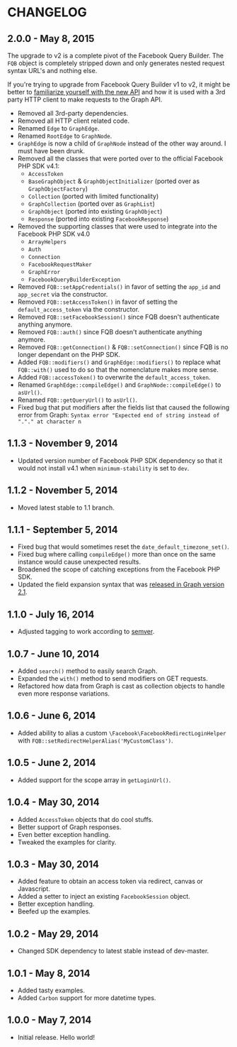 # CHANGELOG


## 2.0.0 - May 8, 2015

The upgrade to v2 is a complete pivot of the Facebook Query Builder. The `FQB` object is completely stripped down and only generates nested request syntax URL's and nothing else.

If you're trying to upgrade from Facebook Query Builder v1 to v2, it might be better to [familiarize yourself with the new API](https://github.com/SammyK/FacebookQueryBuilder/tree/master#facebook-query-builder) and how it is used with a 3rd party HTTP client to make requests to the Graph API.

- Removed all 3rd-party dependencies.
- Removed all HTTP client related code.
- Renamed `Edge` to `GraphEdge`.
- Renamed `RootEdge` to `GraphNode`.
- `GraphEdge` is now a child of `GraphNode` instead of the other way around. I must have been drunk.
- Removed all the classes that were ported over to the official Facebook PHP SDK v4.1:
    - `AccessToken`
    - `BaseGraphObject` & `GraphObjectInitializer` (ported over as `GraphObjectFactory`)
    - `Collection` (ported with limited functionality)
    - `GraphCollection` (ported over as `GraphList`)
    - `GraphObject` (ported into existing `GraphObject`)
    - `Response` (ported into existing `FacebookResponse`)
- Removed the supporting classes that were used to integrate into the Facebook PHP SDK v4.0
    - `ArrayHelpers`
    - `Auth`
    - `Connection`
    - `FacebookRequestMaker`
    - `GraphError`
    - `FacebookQueryBuilderException`
- Removed `FQB::setAppCredentials()` in favor of setting the `app_id` and `app_secret` via the constructor.
- Removed `FQB::setAccessToken()` in favor of setting the `default_access_token` via the constructor.
- Removed `FQB::setFacebookSession()` since FQB doesn't authenticate anything anymore.
- Removed `FQB::auth()` since FQB doesn't authenticate anything anymore.
- Removed `FQB::getConnection()` & `FQB::setConnection()` since FQB is no longer dependant on the PHP SDK.
- Added `FQB::modifiers()` and `GraphEdge::modifiers()` to replace what `FQB::with()` used to do so that the nomenclature makes more sense.
- Added `FQB::accessToken()` to overwrite the `default_access_token`.
- Renamed `GraphEdge::compileEdge()` and `GraphNode::compileEdge()` to `asUrl()`.
- Renamed `FQB::getQueryUrl()` to `asUrl()`.
- Fixed bug that put modifiers after the fields list that caused the following error from Graph: `Syntax error "Expected end of string instead of "."." at character n`


## 1.1.3 - November 9, 2014

- Updated version number of Facebook PHP SDK dependency so that it would not install v4.1 when `minimum-stability` is set to `dev`.


## 1.1.2 - November 5, 2014

- Moved latest stable to 1.1 branch.


## 1.1.1 - September 5, 2014

- Fixed bug that would sometimes reset the `date_default_timezone_set()`.
- Fixed bug where calling `compileEdge()` more than once on the same instance would cause unexpected results.
- Broadened the scope of catching exceptions from the Facebook PHP SDK.
- Updated the field expansion syntax that was [released in Graph version 2.1](https://developers.facebook.com/docs/graph-api/using-graph-api/v2.1#fieldexpansion).


## 1.1.0 - July 16, 2014

- Adjusted tagging to work according to [semver](http://semver.org/).


## 1.0.7 - June 10, 2014

- Added `search()` method to easily search Graph.
- Expanded the `with()` method to send modifiers on GET requests.
- Refactored how data from Graph is cast as collection objects to handle even more response variations.


## 1.0.6 - June 6, 2014

- Added ability to alias a custom `\Facebook\FacebookRedirectLoginHelper` with `FQB::setRedirectHelperAlias('MyCustomClass')`.


## 1.0.5 - June 2, 2014

- Added support for the scope array in `getLoginUrl()`.


## 1.0.4 - May 30, 2014

- Added `AccessToken` objects that do cool stuffs.
- Better support of Graph responses.
- Even better exception handling.
- Tweaked the examples for clarity.


## 1.0.3 - May 30, 2014

- Added feature to obtain an access token via redirect, canvas or Javascript.
- Added a setter to inject an existing `FacebookSession` object.
- Better exception handling.
- Beefed up the examples.


## 1.0.2 - May 29, 2014

- Changed SDK dependency to latest stable instead of dev-master.


## 1.0.1 - May 8, 2014

- Added tasty examples.
- Added `Carbon` support for more datetime types.


## 1.0.0 - May 7, 2014

- Initial release. Hello world!
